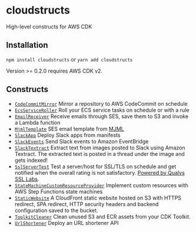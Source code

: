 # cloudstructs

High-level constructs for AWS CDK

## Installation

`npm install cloudstructs` or `yarn add cloudstructs`

Version >= 0.2.0 requires AWS CDK v2.

## Constructs

* [`CodeCommitMirror`](src/codecommit-mirror) Mirror a repository to AWS CodeCommit on schedule
* [`EcsServiceRoller`](src/ecs-service-roller) Roll your ECS service tasks on schedule or with
  a rule
* [`EmailReceiver`](src/email-receiver) Receive emails through SES, save them to S3
  and invoke a Lambda function
* [`MjmlTemplate`](src/mjml-template) SES email template from [MJML](https://mjml.io/)
* [`SlackApp`](src/slack-app) Deploy Slack apps from manifests
* [`SlackEvents`](src/slack-events) Send Slack events to Amazon EventBridge
* [`SlackTextract`](src/slack-textract) Extract text from images posted to Slack
  using Amazon Textract. The extracted text is posted in a thread under the image
  and gets indexed!
* [`SslServerTest`](src/ssl-server-test) Test a server/host for SSL/TLS on schedule and
  get notified when the overall rating is not satisfactory. [Powered by Qualys SSL Labs](https://www.ssllabs.com/).
* [`StateMachineCustomResourceProvider`](src/state-machine-cr-provider) Implement custom
  resources with AWS Step Functions state machines
* [`StaticWebsite`](src/static-website) A CloudFront static website hosted on S3 with
  HTTPS redirect, SPA redirect, HTTP security headers and backend configuration saved
  to the bucket.
* [`ToolkitCleaner`](src/toolkit-cleaner) Clean unused S3 and ECR assets from your CDK
  Toolkit.
* [`UrlShortener`](src/url-shortener) Deploy an URL shortener API

